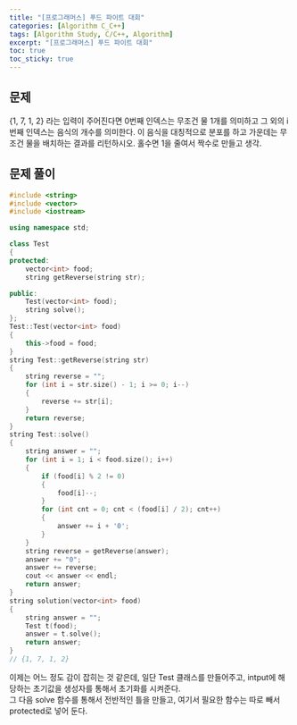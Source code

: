 ```yaml
---
title: "[프로그래머스] 푸드 파이트 대회"
categories: [Algorithm C_C++]
tags: [Algorithm Study, C/C++, Algorithm]
excerpt: "[프로그래머스] 푸드 파이트 대회"
toc: true
toc_sticky: true
---
```


## 문제

{1, 7, 1, 2} 라는 입력이 주어진다면 0번째 인덱스는 무조건 물 1개를 의미하고 그 외의 i 번째 인덱스는 음식의 개수를 의미한다. 이 음식을 대칭적으로 분포를 하고 가운데는 무조건 물을 배치하는 결과를 리턴하시오. 홀수면 1을 줄여서 짝수로 만들고 생각.

## 문제 풀이

```cpp
#include <string>
#include <vector>
#include <iostream>

using namespace std;

class Test
{
protected:
    vector<int> food;
    string getReverse(string str);

public:
    Test(vector<int> food);
    string solve();
};
Test::Test(vector<int> food)
{
    this->food = food;
}
string Test::getReverse(string str)
{
    string reverse = "";
    for (int i = str.size() - 1; i >= 0; i--)
    {
        reverse += str[i];
    }
    return reverse;
}
string Test::solve()
{
    string answer = "";
    for (int i = 1; i < food.size(); i++)
    {
        if (food[i] % 2 != 0)
        {
            food[i]--;
        }
        for (int cnt = 0; cnt < (food[i] / 2); cnt++)
        {
            answer += i + '0';
        }
    }
    string reverse = getReverse(answer);
    answer += "0";
    answer += reverse;
    cout << answer << endl;
    return answer;
}
string solution(vector<int> food)
{
    string answer = "";
    Test t(food);
    answer = t.solve();
    return answer;
}
// {1, 7, 1, 2}
```

이제는 어느 정도 감이 잡히는 것 같은데, 일단 Test 클래스를 만들어주고, intput에 해당하는 초기값을 생성자를 통해서 초기화를 시켜준다. <br>
그 다음 solve 함수를 통해서 전반적인 틀을 만들고, 여기서 필요한 함수는 따로 빼서 protected로 넣어 둔다.
